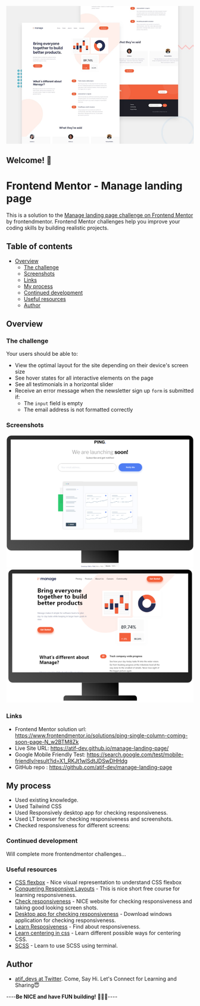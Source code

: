 ![Design preview for the Manage landing page coding challenge](./design/desktop-preview.jpg)

## Welcome! 👋

# Frontend Mentor - Manage landing page

This is a solution to the [Manage landing page challenge on Frontend Mentor](https://www.frontendmentor.io/challenges/manage-landing-page-SLXqC6P5) by frontendmentor. Frontend Mentor challenges help you improve your coding skills by building realistic projects. 

## Table of contents

- [Overview](#overview)
  - [The challenge](#the-challenge)
  - [Screenshots](#screenshots)
  - [Links](#links)
  - [My process](#my-process)
  - [Continued development](#continued-development)
  - [Useful resources](#useful-resources)
  - [Author](#author)

## Overview

### The challenge

Your users should be able to:

- View the optimal layout for the site depending on their device's screen size
- See hover states for all interactive elements on the page
- See all testimonials in a horizontal slider
- Receive an error message when the newsletter sign up `form` is submitted if:
  - The `input` field is empty
  - The email address is not formatted correctly

### Screenshots

![PC View](https://github.com/atif-dev/fem_ping-coming-soon-page/blob/main/screenshots/PC.png?raw=true)
![Mobile view](https://github.com/atif-dev/manage-landing-page/blob/main/screenshots/pc.png?raw=true)

### Links

- Frontend Mentor solution url:  https://www.frontendmentor.io/solutions/ping-single-column-coming-soon-page-N_w2BTM8Zk
- Live Site URL: https://atif-dev.github.io/manage-landing-page/
- Google Mobile Friendly Test: https://search.google.com/test/mobile-friendly/result?id=X1_RKJt1wlSdtJDSwDHHdg
- GitHub repo : https://github.com/atif-dev/manage-landing-page

## My process

  - Used existing knowledge.
  - Used Tailwind CSS
  - Used Responsively desktop app for checking responsiveness.
  - Used LT browser for checking responsiveness and screenshots.
  - Checked responsiveness for different screens:
    
### Continued development

  Will complete more frontendmentor challenges... 

### Useful resources

- [CSS flexbox](https://css-tricks.com/snippets/css/a-guide-to-flexbox/) - Nice visual representation to understand CSS flexbox 
- [Conquering Responsive Layouts](https://courses.kevinpowell.co/conquering-responsive-layouts) - This is nice short free course for learning responsiveness.
- [Check responsiveness](https://www.lambdatest.com/mobile-view-website) - NICE website for checking responsiveness and taking good looking screen shots.
- [Desktop app for checking responsiveness](https://responsively.app/) - Download windows application for checking responsiveness.
- [Learn Resposiveness](https://web.dev/learn/design/) - Find about responsiveness.
- [Learn centering in css](https://moderncss.dev/complete-guide-to-centering-in-css/) - Learn different possible ways for centering CSS.
- [SCSS](https://moderncss.dev/complete-guide-to-centering-in-css/) - Learn to use SCSS using terminal.

## Author

- [atif_devs at Twitter](https://twitter.com/atif_devs). Come, Say Hi. Let's Connect for Learning and Sharing😇

----**Be NICE and have FUN building!** 🚀😎😇----
